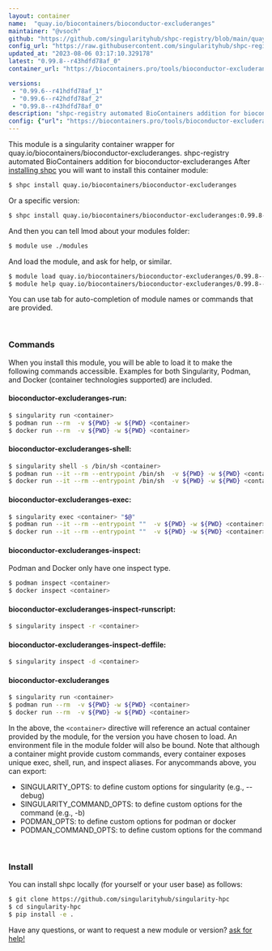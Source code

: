 ```yaml
---
layout: container
name:  "quay.io/biocontainers/bioconductor-excluderanges"
maintainer: "@vsoch"
github: "https://github.com/singularityhub/shpc-registry/blob/main/quay.io/biocontainers/bioconductor-excluderanges/container.yaml"
config_url: "https://raw.githubusercontent.com/singularityhub/shpc-registry/main/quay.io/biocontainers/bioconductor-excluderanges/container.yaml"
updated_at: "2023-08-06 03:17:10.329178"
latest: "0.99.8--r43hdfd78af_0"
container_url: "https://biocontainers.pro/tools/bioconductor-excluderanges"

versions:
 - "0.99.6--r41hdfd78af_1"
 - "0.99.6--r42hdfd78af_2"
 - "0.99.8--r43hdfd78af_0"
description: "shpc-registry automated BioContainers addition for bioconductor-excluderanges"
config: {"url": "https://biocontainers.pro/tools/bioconductor-excluderanges", "maintainer": "@vsoch", "description": "shpc-registry automated BioContainers addition for bioconductor-excluderanges", "latest": {"0.99.8--r43hdfd78af_0": "sha256:cfb7061045db11828da8271e93d20d78d856916a6402114d4702d8c85480a3ea"}, "tags": {"0.99.6--r41hdfd78af_1": "sha256:370db92af5f30ed99b4b6fb9912af0021d636efe48956d8860ce3d1b86646909", "0.99.6--r42hdfd78af_2": "sha256:d8665a88f8c5082659fa7c7bc7b4abcbb2399490cb1f96bd7193a0184217d36d", "0.99.8--r43hdfd78af_0": "sha256:cfb7061045db11828da8271e93d20d78d856916a6402114d4702d8c85480a3ea"}, "docker": "quay.io/biocontainers/bioconductor-excluderanges"}
---
```


This module is a singularity container wrapper for quay.io/biocontainers/bioconductor-excluderanges.
shpc-registry automated BioContainers addition for bioconductor-excluderanges
After [installing shpc](#install) you will want to install this container module:


```bash
$ shpc install quay.io/biocontainers/bioconductor-excluderanges
```

Or a specific version:

```bash
$ shpc install quay.io/biocontainers/bioconductor-excluderanges:0.99.8--r43hdfd78af_0
```

And then you can tell lmod about your modules folder:

```bash
$ module use ./modules
```

And load the module, and ask for help, or similar.

```bash
$ module load quay.io/biocontainers/bioconductor-excluderanges/0.99.8--r43hdfd78af_0
$ module help quay.io/biocontainers/bioconductor-excluderanges/0.99.8--r43hdfd78af_0
```

You can use tab for auto-completion of module names or commands that are provided.

<br>

### Commands

When you install this module, you will be able to load it to make the following commands accessible.
Examples for both Singularity, Podman, and Docker (container technologies supported) are included.

#### bioconductor-excluderanges-run:

```bash
$ singularity run <container>
$ podman run --rm  -v ${PWD} -w ${PWD} <container>
$ docker run --rm  -v ${PWD} -w ${PWD} <container>
```

#### bioconductor-excluderanges-shell:

```bash
$ singularity shell -s /bin/sh <container>
$ podman run --it --rm --entrypoint /bin/sh  -v ${PWD} -w ${PWD} <container>
$ docker run --it --rm --entrypoint /bin/sh  -v ${PWD} -w ${PWD} <container>
```

#### bioconductor-excluderanges-exec:

```bash
$ singularity exec <container> "$@"
$ podman run --it --rm --entrypoint ""  -v ${PWD} -w ${PWD} <container> "$@"
$ docker run --it --rm --entrypoint ""  -v ${PWD} -w ${PWD} <container> "$@"
```

#### bioconductor-excluderanges-inspect:

Podman and Docker only have one inspect type.

```bash
$ podman inspect <container>
$ docker inspect <container>
```

#### bioconductor-excluderanges-inspect-runscript:

```bash
$ singularity inspect -r <container>
```

#### bioconductor-excluderanges-inspect-deffile:

```bash
$ singularity inspect -d <container>
```



#### bioconductor-excluderanges

```bash
$ singularity run <container>
$ podman run --rm  -v ${PWD} -w ${PWD} <container>
$ docker run --rm  -v ${PWD} -w ${PWD} <container>
```


In the above, the `<container>` directive will reference an actual container provided
by the module, for the version you have chosen to load. An environment file in the
module folder will also be bound. Note that although a container
might provide custom commands, every container exposes unique exec, shell, run, and
inspect aliases. For anycommands above, you can export:

 - SINGULARITY_OPTS: to define custom options for singularity (e.g., --debug)
 - SINGULARITY_COMMAND_OPTS: to define custom options for the command (e.g., -b)
 - PODMAN_OPTS: to define custom options for podman or docker
 - PODMAN_COMMAND_OPTS: to define custom options for the command

<br>

### Install

You can install shpc locally (for yourself or your user base) as follows:

```bash
$ git clone https://github.com/singularityhub/singularity-hpc
$ cd singularity-hpc
$ pip install -e .
```

Have any questions, or want to request a new module or version? [ask for help!](https://github.com/singularityhub/singularity-hpc/issues)